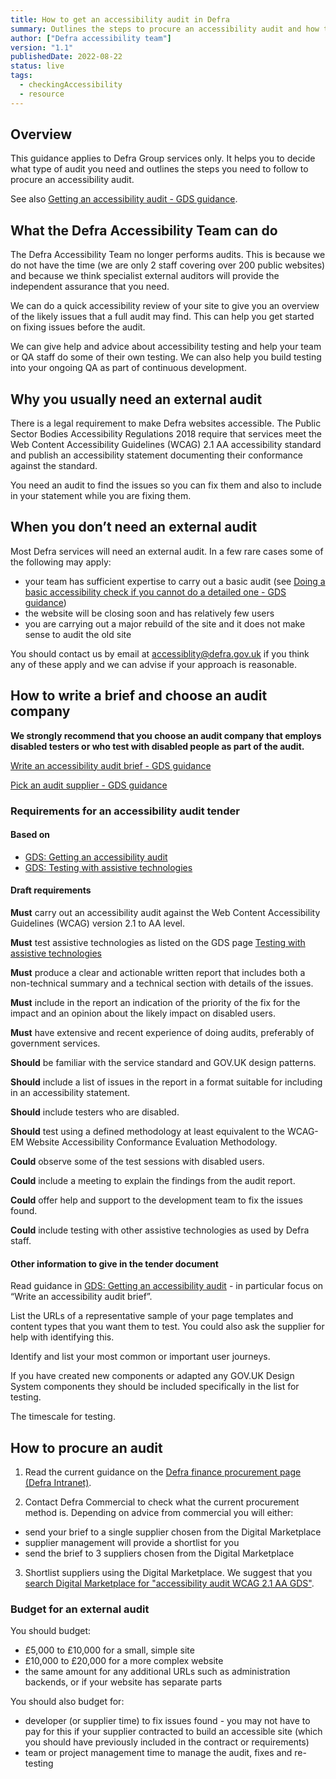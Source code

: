 ```yaml
---
title: How to get an accessibility audit in Defra
summary: Outlines the steps to procure an accessibility audit and how to decide what type to have.
author: ["Defra accessibility team"]
version: "1.1"
publishedDate: 2022-08-22
status: live
tags:
  - checkingAccessibility
  - resource
---
```


## Overview

This guidance applies to Defra Group services only. It helps you to decide what type of audit you need and outlines the steps you need to follow to procure an accessibility audit.

See also [Getting an accessibility audit - GDS guidance](https://www.gov.uk/service-manual/helping-people-to-use-your-service/getting-an-accessibility-audit).


## What the Defra Accessibility Team can do

The Defra Accessibility Team no longer performs audits. This is because we do not have the time (we are only 2 staff covering over 200 public websites) and because we think specialist external auditors will provide the independent assurance that you need.

We can do a quick accessibility review of your site to give you an overview of the likely issues that a full audit may find. This can help you get started on fixing issues before the audit.

We can give help and advice about accessibility testing and help your team or QA staff do some of their own testing. We can also help you build testing into your ongoing QA as part of continuous development.


## Why you usually need an external audit

There is a legal requirement to make Defra websites accessible. The Public Sector Bodies Accessibility Regulations 2018 require that services meet the Web Content Accessibility Guidelines (WCAG) 2.1 AA accessibility standard and publish an accessibility statement documenting their conformance against the standard.

You need an audit to find the issues so you can fix them and also to include in your statement while you are fixing them.


## When you don’t need an external audit

Most Defra services will need an external audit. In a few rare cases some of the following may apply:

* your team has sufficient expertise to carry out a basic audit (see [Doing a basic accessibility check if you cannot do a detailed one - GDS guidance](https://www.gov.uk/government/publications/doing-a-basic-accessibility-check-if-you-cant-do-a-detailed-one))
* the website will be closing soon and has relatively few users
* you are carrying out a major rebuild of the site and it does not make sense to audit the old site

You should contact us by email at [accessiblity@defra.gov.uk](mailto:accessiblity@defra.gov.uk) if you think any of these apply and we can advise if your approach is reasonable.


## How to write a brief and choose an audit company

**We strongly recommend that you choose an audit company that employs disabled testers or who test with disabled people as part of the audit.**

[Write an accessibility audit brief - GDS guidance](https://www.gov.uk/service-manual/helping-people-to-use-your-service/getting-an-accessibility-audit#write-an-accessibility-audit-brief)

[Pick an audit supplier - GDS guidance](https://www.gov.uk/service-manual/helping-people-to-use-your-service/getting-an-accessibility-audit#pick-a-supplier)


### Requirements for an accessibility audit tender

#### Based on

* [GDS: Getting an accessibility audit](https://www.gov.uk/service-manual/helping-people-to-use-your-service/getting-an-accessibility-audit)
* [GDS: Testing with assistive technologies](https://www.gov.uk/service-manual/technology/testing-with-assistive-technologies)


#### Draft requirements

**Must** carry out an accessibility audit against the Web Content Accessibility Guidelines (WCAG) version 2.1 to AA level.

**Must**  test assistive technologies as listed on the GDS page [Testing with assistive technologies](https://www.gov.uk/service-manual/technology/testing-with-assistive-technologies#which-assistive-technologies-to-test-with )

**Must**  produce a clear and actionable written report that includes both a non-technical summary and a technical section with details of the issues.

**Must**  include in the report an indication of the priority of the fix for the impact and an opinion about the likely impact on disabled users.

**Must**  have extensive and recent experience of doing audits, preferably of government services.

**Should** be familiar with the service standard and GOV.UK design patterns.

**Should** include a list of issues in the report in a format suitable for including in an accessibility statement.

**Should** include testers who are disabled.

**Should** test using a defined methodology at least equivalent to the WCAG-EM Website Accessibility Conformance Evaluation Methodology.

**Could** observe some of the test sessions with disabled users.

**Could** include a meeting to explain the findings from the audit report.

**Could** offer help and support to the development team to fix the issues found.

**Could** include testing with other assistive technologies as used by Defra staff.

#### Other information to give in the tender document

Read guidance in [GDS: Getting an accessibility audit](https://www.gov.uk/service-manual/helping-people-to-use-your-service/getting-an-accessibility-audit) - in particular focus on “Write an accessibility audit brief”.

List the URLs of a representative sample of your page templates and content types that you want them to test. You could also ask the supplier for help with identifying this.

Identify and list your most common or important user journeys.

If you have created new components or adapted any GOV.UK Design System components they should be included specifically in the list for testing.

The timescale for testing.


## How to procure an audit

1. Read the current guidance on the [Defra finance procurement page (Defra Intranet)](https://intranet.defra.gov.uk/how-to/finance-procurement/).

2. Contact Defra Commercial to check what the current procurement method is. Depending on advice from commercial you will either:

* send your brief to a single supplier chosen from the Digital Marketplace
* supplier management will provide a shortlist for you
* send the brief to 3 suppliers chosen from the Digital Marketplace

3. Shortlist suppliers using the Digital Marketplace. We suggest that you [search Digital Marketplace for "accessibility audit WCAG 2.1 AA GDS"](https://www.digitalmarketplace.service.gov.uk/g-cloud/search?q=accessibility%20audit%20WCAG%202.1%20AA%20GDS&lot=cloud-support).


### Budget for an external audit

You should budget:

* £5,000 to £10,000 for a small, simple site
* £10,000 to £20,000 for a more complex website
* the same amount for any additional URLs such as administration backends, or if your website has separate parts

You should also budget for:

* developer (or supplier time) to fix issues found - you may not have to pay for this if your supplier contracted to build an accessible site (which you should have previously included in the contract or requirements)
* team or project management time to manage the audit, fixes and re-testing
